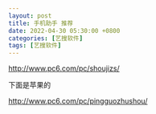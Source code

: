 ```yaml
---
layout: post
title: 手机助手 推荐
date: 2022-04-30 05:30:00 +0800
categories: [艺搜软件]
tags: [艺搜软件]
---
```

http://www.pc6.com/pc/shoujizs/

下面是苹果的

http://www.pc6.com/pc/pingguozhushou/